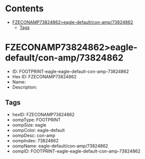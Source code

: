 



Contents
========

* [FZECONAMP73824862>eagle-default/con-amp/73824862](#fzeconamp73824862eagle-defaultcon-amp73824862)
	* [Tags](#tags)

# FZECONAMP73824862>eagle-default/con-amp/73824862

- ID: FOOTPRINT-eagle-eagle-default-con-amp-73824862
- Hex ID: FZECONAMP73824862
- Name: 
- Description: 

## Tags

- hexID: FZECONAMP73824862
- oompType: FOOTPRINT
- oompSize: eagle
- oompColor: eagle-default
- oompDesc: con-amp
- oompIndex: 73824862
- oompName: eagle-default/con-amp/73824862
- oompID: FOOTPRINT-eagle-eagle-default-con-amp-73824862
